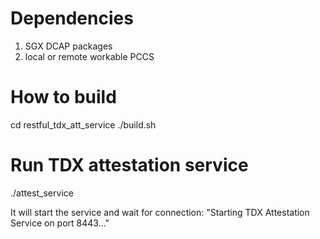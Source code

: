 # Dependencies
1. SGX DCAP packages
2. local or remote workable PCCS

# How to build
cd restful_tdx_att_service
./build.sh

# Run TDX attestation service
./attest_service
 
It will start the service and wait for connection: "Starting TDX Attestation Service on port 8443..."
 
